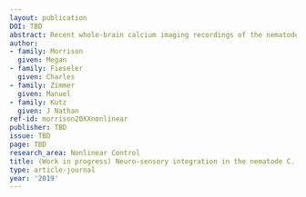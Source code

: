```yaml
---
layout: publication
DOI: TBD
abstract: Recent whole-brain calcium imaging recordings of the nematode C. elegans have demonstrated that the neural activity lives on a low-dimensional manifold. This manifold displays clustering in neural activity space, both in long-lived states and transient trajectories. Despite progress in modeling the dynamics with linear or locally linear models, it remains unclear how a single network of neurons can produce the observed features. In particular, if there are multiple clusters or fixed points in the data, then in order to capture this feature a global model must be nonlinear. We propose a global, stochastic, and parsimonious nonlinear control model which is parameterized by four parameters that match the features displayed by the low-dimensional C. elegans neural activity. In addition to reproducing the average probability distribution of the data, long and short time-scale changes in transition statistics can be explained via changes in single parameters. Some of these macro-scale transitions have experimental correlates to single neuro-modulators that seem to act as biological “global variables”, allowing this model to generate testable hypotheses about the affect of these neuro-modulators on the global dynamics. This nonlinear control framework can also be generalized to more complex systems with an arbitrary number of behavioral states
author:
- family: Morrison
  given: Megan
- family: Fieseler
  given: Charles
- family: Zimmer 
  given: Manuel
- family: Kutz
  given: J Nathan
ref-id: morrison20XXnonlinear
publisher: TBD
issue: TBD
page: TBD
research_area: Nonlinear Control
title: (Work in progress) Neuro-sensory integration in the nematode C. elegans as a nonlinear dynamical system with control
type: article-journal
year: '2019'
---
```

